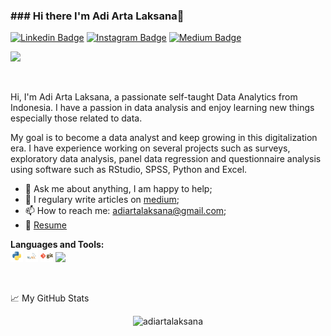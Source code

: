 ### ### Hi there I'm Adi Arta Laksana👋
[![Linkedin Badge](https://img.shields.io/badge/-LinkedIn-0e76a8?style=flat-square&logo=Linkedin&logoColor=white)](https://www.linkedin.com/in/adiartalaksana)
[![Instagram Badge](https://img.shields.io/badge/-Instagram-e4405f?style=flat-square&logo=Instagram&logoColor=white)](https://instagram.com/adiartalaksana/)
[![Medium Badge](https://img.shields.io/badge/medium-%2312100E.svg?&style=for-square&logo=medium&logoColor=white)](https://medium.com/@adiartalaksana/)

![](https://visitor-badge.glitch.me/badge?page_id=adiartalaksana.adiartalaksana)

<br />

Hi, I'm Adi Arta Laksana, a passionate self-taught Data Analytics from Indonesia. I have a passion in data analysis and enjoy learning new things especially those related to data. 

My goal is to become a data analyst and keep growing in this digitalization era. I have experience working on several projects such as surveys, exploratory data analysis, panel data regression and questionnaire analysis using software such as RStudio, SPSS, Python and Excel.
  
- 💬 Ask me about anything, I am happy to help;
- 📝 I regulary write articles on [medium](https://medium.com/@adiartalaksaa/);
- 📫 How to reach me: adiartalaksana@gmail.com;
- 📝 [Resume](linkgdrive)

**Languages and Tools:**  
<code><img height="20" src="https://raw.githubusercontent.com/github/explore/80688e429a7d4ef2fca1e82350fe8e3517d3494d/topics/python/python.png"></code>
<code><img height="20" src="https://raw.githubusercontent.com/github/explore/80688e429a7d4ef2fca1e82350fe8e3517d3494d/topics/mysql/mysql.png"></code>
<code><img height="20" src="https://raw.githubusercontent.com/github/explore/80688e429a7d4ef2fca1e82350fe8e3517d3494d/topics/git/git.png"></code>
<code><img height="20" src="https://user-images.githubusercontent.com/83360490/116594306-34577200-a961-11eb-8c4b-5ec5f3194575.png"></code>

<br />

📈 My GitHub Stats

<p align="center"> <img src="https://github-readme-stats.vercel.app/api?username=adiartalaksana&show_icons=true&theme=gotham" alt="adiartalaksana" />
<!--
**adiartalaksana/adiartalaksana** is a ✨ _special_ ✨ repository because its `README.md` (this file) appears on your GitHub profile.

Here are some ideas to get you started:

- 🔭 I’m currently working on ...
- 🌱 I’m currently learning ...
- 👯 I’m looking to collaborate on ...
- 🤔 I’m looking for help with ...
- 💬 Ask me about ...
- 📫 How to reach me: ...
- 😄 Pronouns: ...
- ⚡ Fun fact: ...
-->
